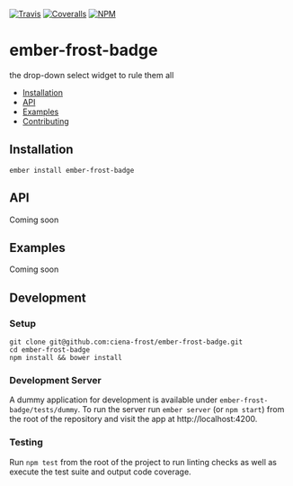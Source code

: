 [ci-img]: https://img.shields.io/travis/ciena-frost/ember-frost-badge.svg "Travis CI Build Status"
[ci-url]: https://travis-ci.org/ciena-frost/ember-frost-badge

[cov-img]: https://img.shields.io/coveralls/ciena-frost/ember-frost-badge.svg "Coveralls Code Coverage"
[cov-url]: https://coveralls.io/github/ciena-frost/ember-frost-badge

[npm-img]: https://img.shields.io/npm/v/ember-frost-badge.svg "NPM Version"
[npm-url]: https://www.npmjs.com/package/ember-frost-badge

[![Travis][ci-img]][ci-url] [![Coveralls][cov-img]][cov-url] [![NPM][npm-img]][npm-url]

# ember-frost-badge
the drop-down select widget to rule them all

 * [Installation](#Installation)
 * [API](#API)
 * [Examples](#Examples)
 * [Contributing](#Contributing)

## Installation
```
ember install ember-frost-badge
```

## API
Coming soon

## Examples
Coming soon

## Development
### Setup
```
git clone git@github.com:ciena-frost/ember-frost-badge.git
cd ember-frost-badge
npm install && bower install
```

### Development Server
A dummy application for development is available under `ember-frost-badge/tests/dummy`.
To run the server run `ember server` (or `npm start`) from the root of the repository and
visit the app at http://localhost:4200.

### Testing
Run `npm test` from the root of the project to run linting checks as well as execute the test suite
and output code coverage.
